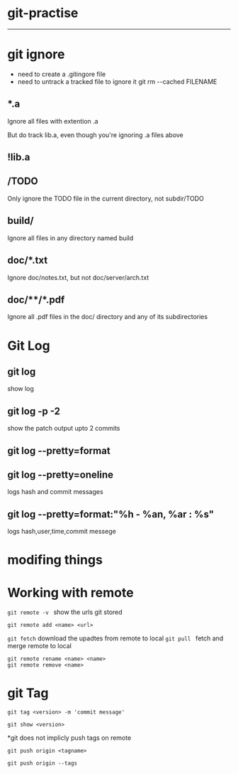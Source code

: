 
# git-practise

------------

# git ignore

* need to create  a .gitingore file
* need to untrack a tracked file to ignore it git rm --cached FILENAME


## *.a

Ignore all files with extention .a

But do track lib.a, even though you're ignoring .a files above

## !lib.a

## /TODO

Only ignore the TODO file in the current directory, not subdir/TODO

## build/

Ignore all files in any directory named build

## doc/*.txt

Ignore doc/notes.txt, but not doc/server/arch.txt

## doc/**/*.pdf

Ignore all .pdf files in the doc/ directory and any of its subdirectories

# Git Log

## git log

show log

## git log -p -2

show the patch output upto 2 commits

## git log --pretty=format

## git log --pretty=oneline

logs hash and  commit messages

## git log --pretty=format:"%h - %an, %ar : %s"

logs hash,user,time,commit messege


# modifing things

# Working with remote
`git remote -v ` show the urls git stored

`git remote add <name> <url>`

`git fetch`  download the upadtes from remote to local
`git pull ` fetch and merge remote to local

`git remote rename <name> <name>`  
`git remote remove <name> `


# git Tag

`git tag <version> -m 'commit message'`

`git show <version>`

*git does not implicly push tags on remote

`git push origin <tagname>`

`git push origin --tags`
